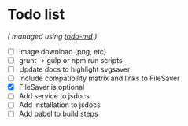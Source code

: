 # Todo list

_\( managed using [todo-md](https://github.com/Hypercubed/todo-md) \)_

- [ ] image download (png, etc)
- [ ] grunt -> gulp or npm run scripts
- [ ] Update docs to highlight svgsaver
- [ ] Include compatibility matrix and links to FileSaver
- [x] FileSaver is optional
- [ ] Add service to jsdocs
- [ ] Add installation to jsdocs
- [ ] Add babel to build steps
